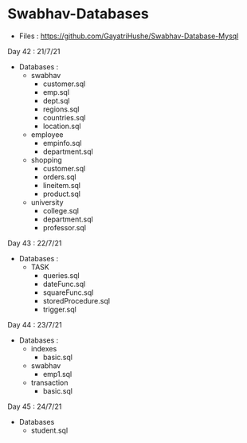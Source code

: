 # Swabhav-Databases
  - Files : https://github.com/GayatriHushe/Swabhav-Database-Mysql
  
Day 42 : 21/7/21

  - Databases :
      - swabhav
	      - customer.sql
		  - emp.sql
		  - dept.sql
		  - regions.sql
		  - countries.sql
		  - location.sql
	  - employee
		  - empinfo.sql
		  - department.sql
	  - shopping
	      - customer.sql
		  - orders.sql
		  - lineitem.sql
		  - product.sql
	  - university
		  - college.sql
		  - department.sql
		  - professor.sql

Day 43 : 22/7/21
  - Databases :
      - TASK
	      - queries.sql
		  - dateFunc.sql
		  - squareFunc.sql
		  - storedProcedure.sql
		  - trigger.sql
		  
Day 44 : 23/7/21
  - Databases :
      - indexes
	      - basic.sql
	  - swabhav
	      - emp1.sql
	  - transaction
	      - basic.sql	  
			  
Day 45 : 24/7/21
  - Databases
      - student.sql